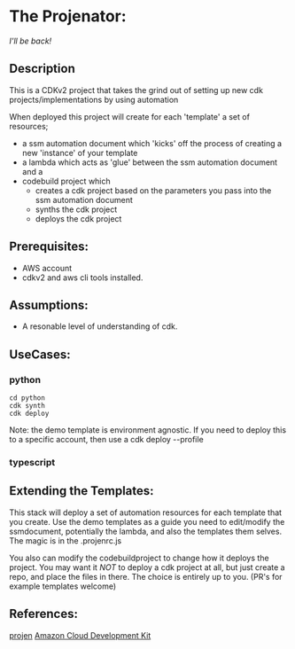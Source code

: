 
# The Projenator:  
*I'll be back!*

## Description
This is a CDKv2 project that takes the grind out of setting up new cdk projects/implementations by using automation

When deployed this project will create for each 'template' a set of resources;

- a ssm automation document which 'kicks' off the process of creating a new 'instance' of your template
- a lambda which acts as 'glue' between the ssm automation document and a
- codebuild project which 
	- creates a cdk project based on the parameters you pass into the ssm automation document
	- synths the cdk project
	- deploys the cdk project

## Prerequisites:
- AWS account
- cdkv2 and aws cli tools installed. 

## Assumptions:
- A resonable level of understanding of cdk.

## UseCases:

### python
```
cd python
cdk synth
cdk deploy 
```

Note: the demo template is environment agnostic. If you need to deploy this to a specific account, then use a cdk deploy --profile <yourprofile>

### typescript
<TODO>


## Extending the Templates:
This stack will deploy a set of automation resources for each template that you create.   Use the demo templates as a guide
you need to edit/modify the ssmdocument, potentially the lambda, and also the templates them selves.   The magic is in the .projenrc.js

You also can modify the codebuildproject to change how it deploys the project.  You may want it *NOT* to deploy a cdk project at all, but just create a repo, and place the files in there.
The choice is entirely up to you.   (PR's for example templates welcome)



## References: 

[projen](https://github.com/projen/projen)
[Amazon Cloud Development Kit](https://aws.amazon.com/cdk/)

